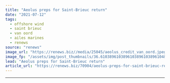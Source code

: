 ```yaml
---
title: "Aeolus preps for Saint-Brieuc return"
date: "2021-07-12"
tags: 
  - offshore wind
  - saint brieuc
  - van oord
  - ailes marines
  - renews
source: "renews"
image_url: "https://renews.biz//media/25045/aeolus_credit_van_oord.jpeg?mode=crop&width=770&heightratio=0.6103896103896103896103896104&slimmage=true"
image_fp: "/assets/img/post_thumbnails/36.6103896103896103896103896104&slimmage=true"
lead: "Aeolus preps for Saint-Brieuc return"
article_url: "https://renews.biz/70904/aeolus-preps-for-saint-brieuc-return/"
---
```


---
